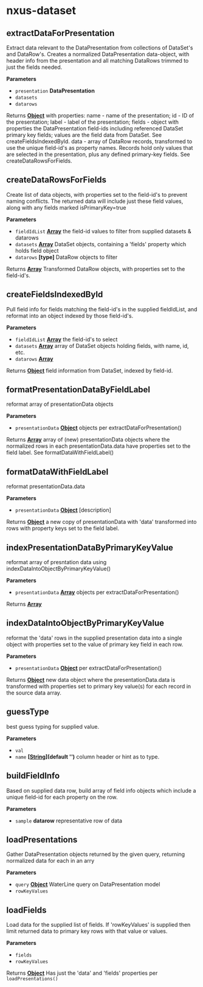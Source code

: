 # nxus-dataset

## extractDataForPresentation

Extract data relevant to the DataPresentation from collections of DataSet's and DataRow's.
Creates a normalized DataPresentation data-object, with header info from the presentation and all matching DataRows trimmed to just the fields needed.

**Parameters**

-   `presentation` **DataPresentation** 
-   `datasets`  
-   `datarows`  

Returns **[Object](https://developer.mozilla.org/en-US/docs/Web/JavaScript/Reference/Global_Objects/Object)** with properties:
  name - name of the presentation;
  id - ID of the presentation;
  label - label of the presentation;
  fields - object with properties the DataPresentation field-ids including referenced DataSet primary key fields;
   values are the field data from DataSet. See createFieldsIndexedById.
  data - array of DataRow records, transformed to use the unique field-id's as property names. 
  Records hold only values that are selected in the presentation, plus any defined primary-key fields. See createDataRowsForFields.

## createDataRowsForFields

Create list of data objects, with properties set to the field-id's to prevent naming conflicts.
The returned data will include just these field values, along with any fields marked isPrimaryKey=true

**Parameters**

-   `fieldIdList` **[Array](https://developer.mozilla.org/en-US/docs/Web/JavaScript/Reference/Global_Objects/Array)** the field-id values to filter from supplied datasets & datarows
-   `datasets` **[Array](https://developer.mozilla.org/en-US/docs/Web/JavaScript/Reference/Global_Objects/Array)** DataSet objects, containing a 'fields' property which holds field object
-   `datarows` **\[type]** DataRow objects to filter

Returns **[Array](https://developer.mozilla.org/en-US/docs/Web/JavaScript/Reference/Global_Objects/Array)** Transformed DataRow objects, with properties set to the field-id's.

## createFieldsIndexedById

Pull field info for fields matching the field-id's in the supplied fieldIdList,
and reformat into an object indexed by those field-id's.

**Parameters**

-   `fieldIdList` **[Array](https://developer.mozilla.org/en-US/docs/Web/JavaScript/Reference/Global_Objects/Array)** the field-id's to select
-   `datasets` **[Array](https://developer.mozilla.org/en-US/docs/Web/JavaScript/Reference/Global_Objects/Array)** array of DataSet objects holding fields, with name, id, etc.
-   `datarows` **[Array](https://developer.mozilla.org/en-US/docs/Web/JavaScript/Reference/Global_Objects/Array)** 

Returns **[Object](https://developer.mozilla.org/en-US/docs/Web/JavaScript/Reference/Global_Objects/Object)** field information from DataSet, indexed by field-id.

## formatPresentationDataByFieldLabel

reformat array of presentationData objects

**Parameters**

-   `presentationData` **[Object](https://developer.mozilla.org/en-US/docs/Web/JavaScript/Reference/Global_Objects/Object)** objects per extractDataForPresentation()

Returns **[Array](https://developer.mozilla.org/en-US/docs/Web/JavaScript/Reference/Global_Objects/Array)** array of (new) presentationData objects where
 the normalized rows in each presentationData.data
 have properties set to the field label. See formatDataWithFieldLabel()

## formatDataWithFieldLabel

reformat presentationData.data

**Parameters**

-   `presentationData` **[Object](https://developer.mozilla.org/en-US/docs/Web/JavaScript/Reference/Global_Objects/Object)** [description]

Returns **[Object](https://developer.mozilla.org/en-US/docs/Web/JavaScript/Reference/Global_Objects/Object)** a new copy of presentationData with 'data' 
  transformed into rows with property keys set to the field label.

## indexPresentationDataByPrimaryKeyValue

reformat array of presntation data using indexDataIntoObjectByPrimaryKeyValue()

**Parameters**

-   `presentationData` **[Array](https://developer.mozilla.org/en-US/docs/Web/JavaScript/Reference/Global_Objects/Array)** objects per extractDataForPresentation()

Returns **[Array](https://developer.mozilla.org/en-US/docs/Web/JavaScript/Reference/Global_Objects/Array)** 

## indexDataIntoObjectByPrimaryKeyValue

reformat the 'data' rows in the supplied presentation data into a single
object with properties set to the value of primary key field in each row.

**Parameters**

-   `presentationData` **[Object](https://developer.mozilla.org/en-US/docs/Web/JavaScript/Reference/Global_Objects/Object)** per extractDataForPresentation()

Returns **[Object](https://developer.mozilla.org/en-US/docs/Web/JavaScript/Reference/Global_Objects/Object)** new data object where the presentationData.data
is transformed with properties set to primary key value(s) for each record in the source data array.

## guessType

best guess typing for supplied value.

**Parameters**

-   `val`  
-   `name` **\[[String](https://developer.mozilla.org/en-US/docs/Web/JavaScript/Reference/Global_Objects/String)](default '')** column header or hint as to type.

## buildFieldInfo

Based on supplied data row, build array of field info objects
which include a unique field-id for each property on the row.

**Parameters**

-   `sample` **datarow** representative row of data

## loadPresentations

Gather DataPresentation objects returned by the given query,
returning normalized data for each in an arry

**Parameters**

-   `query` **[Object](https://developer.mozilla.org/en-US/docs/Web/JavaScript/Reference/Global_Objects/Object)** WaterLine query on DataPresentation model
-   `rowKeyValues`  

## loadFields

Load data for the supplied list of fields. If 'rowKeyValues' is supplied then limit returned data to 
primary key rows with that value or values.

**Parameters**

-   `fields`  
-   `rowKeyValues`  

Returns **[Object](https://developer.mozilla.org/en-US/docs/Web/JavaScript/Reference/Global_Objects/Object)** Has just the 'data' and 'fields' properties per `loadPresentations()`
